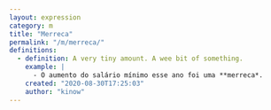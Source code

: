 ```yaml
---
layout: expression
category: m
title: "Merreca"
permalink: "/m/merreca/"
definitions:
  - definition: A very tiny amount. A wee bit of something.
    example: |
      - O aumento do salário mínimo esse ano foi uma **merreca*.
    created: "2020-08-30T17:25:03"
    author: "kinow"
---
```

